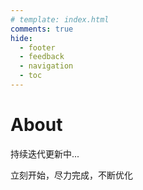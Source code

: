 ```yaml
---
# template: index.html
comments: true
hide:
  - footer
  - feedback
  - navigation
  - toc
---
```


# About

持续迭代更新中...

立刻开始，尽力完成，不断优化
